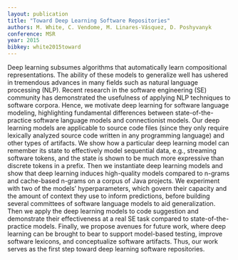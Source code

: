 ```yaml
---
layout: publication
title: "Toward Deep Learning Software Repositories"
authors: M. White, C. Vendome, M. Linares-Vásquez, D. Poshyvanyk
conference: MSR
year: 2015
bibkey: white2015toward
---
```

Deep learning subsumes algorithms that automatically learn compositional representations. The ability of these
models to generalize well has ushered in tremendous advances
in many fields such as natural language processing (NLP).
Recent research in the software engineering (SE) community
has demonstrated the usefulness of applying NLP techniques to
software corpora. Hence, we motivate deep learning for software
language modeling, highlighting fundamental differences between
state-of-the-practice software language models and connectionist
models. Our deep learning models are applicable to source
code files (since they only require lexically analyzed source
code written in any programming language) and other types
of artifacts. We show how a particular deep learning model
can remember its state to effectively model sequential data,
e.g., streaming software tokens, and the state is shown to be
much more expressive than discrete tokens in a prefix. Then we
instantiate deep learning models and show that deep learning
induces high-quality models compared to n-grams and cache-based n-grams on a corpus of Java projects. We experiment
with two of the models’ hyperparameters, which govern their
capacity and the amount of context they use to inform predictions,
before building several committees of software language models
to aid generalization. Then we apply the deep learning models to
code suggestion and demonstrate their effectiveness at a real SE
task compared to state-of-the-practice models. Finally, we propose
avenues for future work, where deep learning can be brought to
bear to support model-based testing, improve software lexicons,
and conceptualize software artifacts. Thus, our work serves as
the first step toward deep learning software repositories.

